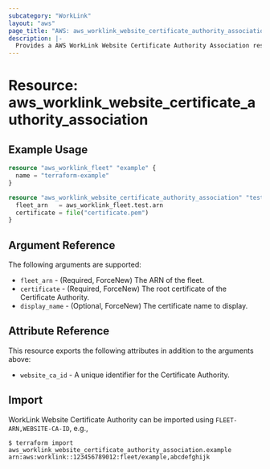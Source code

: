```yaml
---
subcategory: "WorkLink"
layout: "aws"
page_title: "AWS: aws_worklink_website_certificate_authority_association"
description: |-
  Provides a AWS WorkLink Website Certificate Authority Association resource.
---
```


# Resource: aws_worklink_website_certificate_authority_association

## Example Usage

```terraform
resource "aws_worklink_fleet" "example" {
  name = "terraform-example"
}

resource "aws_worklink_website_certificate_authority_association" "test" {
  fleet_arn   = aws_worklink_fleet.test.arn
  certificate = file("certificate.pem")
}
```

## Argument Reference

The following arguments are supported:

* `fleet_arn` - (Required, ForceNew) The ARN of the fleet.
* `certificate` - (Required, ForceNew) The root certificate of the Certificate Authority.
* `display_name` - (Optional, ForceNew) The certificate name to display.

## Attribute Reference

This resource exports the following attributes in addition to the arguments above:

* `website_ca_id` - A unique identifier for the Certificate Authority.

## Import

WorkLink Website Certificate Authority can be imported using `FLEET-ARN,WEBSITE-CA-ID`, e.g.,

```
$ terraform import aws_worklink_website_certificate_authority_association.example arn:aws:worklink::123456789012:fleet/example,abcdefghijk
```
